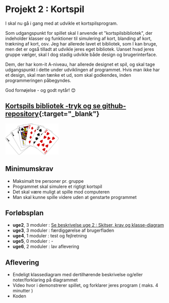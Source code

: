 # Projekt 2 : Kortspil

I skal nu gå i gang med at udvikle et kortspilsprogram.

Som udgangspunkt for spillet skal I anvende et "kortspilsbibliotek", der indeholder klasser og funktioner til simulering af kort, blanding af kort, trækning af kort, osv. Jeg har allerede lavet et bibliotek, som I kan bruge, men det er også tilladt at udvikle jeres eget bibliotek. Uanset hvad jeres gruppe vælger, skal I dog stadig udvikle både design og brugerinterface.

Dem, der har kom-it A-niveau, har allerede designet et spil, og skal tage udgangspunkt i dette under udviklingen af programmet. Hvis man ikke har et design, skal man tænke et ud, som skal godkendes, inden programmeringen påbegyndes.

God fornøjelse - og godt nytår! 😊

## [Kortspils bibliotek -tryk og se github-repository](https://github.com/prog2di/KortspilsBibliotek/tree/main){:target="_blank"}

![cards](cards2.png)

## Minimumskrav

- Maksimalt tre personer pr. gruppe
- Programmet skal simulere et rigtigt kortspil
- Det skal være muligt at spille mod computeren
- Man skal kunne spille videre uden at genstarte programmet

## Forløbsplan
- **uge2**, 3 moduler  : [Se beskrivelse uge 2 : Skitser, krav og klasse-diagram](uge2.md) 
- **uge3**, 3 moduler  : færdiggørelse af brugerfladen
- **uge4**, 1 moduler  : test og fejlretning 
- **uge5**, 0 moduler  : - 
- **uge6**, 2 moduler  : lav aflevering

## Aflevering

- Endeligt klassediagram med dertilhørende beskrivelse og/eller noter/forklaring på diagrammet
- Video hvor i demonstrerer spillet, og forklarer jeres program ( maks. 4 minutter )
- Koden

